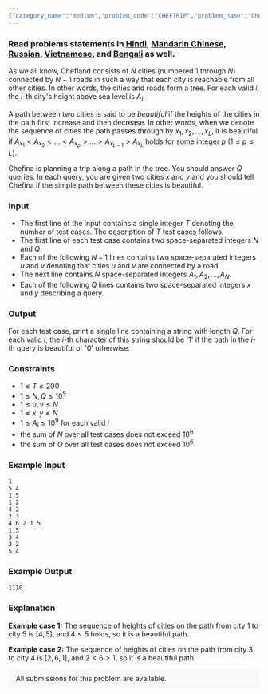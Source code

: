 ```yaml
---
{"category_name":"medium","problem_code":"CHEFTRIP","problem_name":"Chefina on a Trip","problemComponents":{"constraints":"","constraintsState":false,"subtasks":"","subtasksState":false,"inputFormat":"","inputFormatState":false,"outputFormat":"","outputFormatState":false,"sampleTestCases":{"0":{"id":1,"input":"1\r\n5 4\r\n1 5\r\n1 2\r\n4 2\r\n2 3\r\n4 6 2 1 5\r\n1 5\r\n3 4\r\n3 2\r\n5 4","output":1110,"explanation":"**Example case 1:** The sequence of heights of cities on the path from city $1$ to city $5$ is $[4, 5]$, and $4 \\lt 5$ holds, so it is a beautiful path.\r\n\r\n**Example case 2:** The sequence of heights of cities on the path from city $3$ to city $4$ is $[2, 6, 1]$, and $2 \\lt 6 \\gt 1$, so it is a beautiful path.","isDeleted":false}}},"video_editorial_url":"","languages_supported":{"0":"CPP14","1":"C","2":"JAVA","3":"PYTH 3.6","4":"CPP17","5":"PYTH","6":"PYP3","7":"CS2","8":"ADA","9":"PYPY","10":"TEXT","11":"PAS fpc","12":"NODEJS","13":"RUBY","14":"PHP","15":"GO","16":"HASK","17":"TCL","18":"PERL","19":"SCALA","20":"LUA","21":"kotlin","22":"BASH","23":"JS","24":"LISP sbcl","25":"rust","26":"PAS gpc","27":"BF","28":"CLOJ","29":"R","30":"D","31":"CAML","32":"FORT","33":"ASM","34":"swift","35":"FS","36":"WSPC","37":"LISP clisp","38":"SQL","39":"SCM guile","40":"PERL6","41":"ERL","42":"CLPS","43":"ICK","44":"NICE","45":"PRLG","46":"ICON","47":"COB","48":"SCM chicken","49":"PIKE","50":"SCM qobi","51":"ST","52":"SQLQ","53":"NEM"},"max_timelimit":2,"source_sizelimit":50000,"problem_author":"rishup_nitdgp","problem_tester":null,"date_added":"2-05-2020","tags":{"0":"akashbhalotia","1":"cook118","2":"depth","3":"dynamic","4":"lowest","5":"medium","6":"rishup_nitdgp","7":"rishup_nitdgp"},"problem_difficulty_level":"Medium","best_tag":"Dynamic Programming","editorial_url":"https://discuss.codechef.com/problems/CHEFTRIP","time":{"view_start_date":1590345002,"submit_start_date":1590345002,"visible_start_date":1590345002,"end_date":1735669800},"is_direct_submittable":false,"problemDiscussURL":"https://discuss.codechef.com/search?q=CHEFTRIP","is_proctored":false,"visitedContests":{},"layout":"problem"}
---
```

### Read problems statements in [Hindi](https://www.codechef.com/download/translated/COOK118/hindi/CHEFTRIP.pdf), [Mandarin Chinese](https://www.codechef.com/download/translated/COOK118/mandarin/CHEFTRIP.pdf), [Russian](https://www.codechef.com/download/translated/COOK118/russian/CHEFTRIP.pdf), [Vietnamese](https://www.codechef.com/download/translated/COOK118/vietnamese/CHEFTRIP.pdf), and [Bengali](https://www.codechef.com/download/translated/COOK118/bengali/CHEFTRIP.pdf) as well.

As we all know, Chefland consists of $N$ cities (numbered $1$ through $N$) connected by $N-1$ roads in such a way that each city is reachable from all other cities. In other words, the cities and roads form a tree. For each valid $i$, the $i$-th city's height above sea level is $A_i$.

A path between two cities is said to be *beautiful* if the heights of the cities in the path first increase and then decrease. In other words, when we denote the sequence of cities the path passes through by $x_1, x_2, \ldots, x_L$, it is beautiful if $A_{x_1} \lt A_{x_2} \lt \ldots \lt A_{x_p} \gt \ldots \gt A_{x_{L-1}} \gt A_{x_L}$ holds for some integer $p$ ($1 \le p \le L$).

Chefina is planning a trip along a path in the tree. You should answer $Q$ queries. In each query, you are given two cities $x$ and $y$ and you should tell Chefina if the simple path between these cities is beautiful.

### Input
- The first line of the input contains a single integer $T$ denoting the number of test cases. The description of $T$ test cases follows.
- The first line of each test case contains two space-separated integers $N$ and $Q$.
- Each of the following $N-1$ lines contains two space-separated integers $u$ and $v$ denoting that cities $u$ and $v$ are connected by a road.
- The next line contains $N$ space-separated integers $A_1, A_2, \ldots, A_N$.
- Each of the following $Q$ lines contains two space-separated integers $x$ and $y$ describing a query.

### Output
For each test case, print a single line containing a string with length $Q$. For each valid $i$, the $i$-th character of this string should be '1' if the path in the $i$-th query is beautiful or '0' otherwise.

### Constraints
- $1 \le T \le 200$
- $1 \le N, Q \le 10^5$
- $1 \le u, v \le N$
- $1 \le x, y \le N$
- $1 \le A_i \le 10^9$ for each valid $i$
- the sum of $N$ over all test cases does not exceed $10^6$
- the sum of $Q$ over all test cases does not exceed $10^6$

### Example Input
```
1
5 4
1 5
1 2
4 2
2 3
4 6 2 1 5
1 5
3 4
3 2
5 4
```

### Example Output
```
1110
```

### Explanation
**Example case 1:** The sequence of heights of cities on the path from city $1$ to city $5$ is $[4, 5]$, and $4 \lt 5$ holds, so it is a beautiful path.

**Example case 2:** The sequence of heights of cities on the path from city $3$ to city $4$ is $[2, 6, 1]$, and $2 \lt 6 \gt 1$, so it is a beautiful path.

<aside style='background: #f8f8f8;padding: 10px 15px;'><div>All submissions for this problem are available.</div></aside>